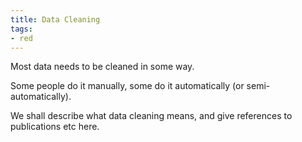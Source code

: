 ```yaml
---
title: Data Cleaning
tags:
- red
---
```


Most data needs to be cleaned in some way.

Some people do it manually, some do it automatically (or semi-automatically).

We shall describe what data cleaning means, and give references to publications etc here.


